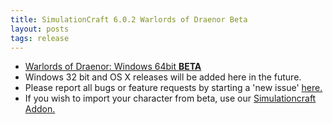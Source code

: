 ```yaml
---
title: SimulationCraft 6.0.2 Warlords of Draenor Beta
layout: posts
tags: release
---
```

* [Warlords of Draenor: Windows 64bit **BETA**](http://downloads.simulationcraft.org/simc-602-alpha-win64-09-22.zip)
* Windows 32 bit and OS X releases will be added here in the future. 
* Please report all bugs or feature requests by starting a 'new issue' [here.](https://code.google.com/p/simulationcraft/issues/list)
* If you wish to import your character from beta, use our [Simulationcraft Addon.](http://www.curse.com/addons/wow/simulationcraft)
<br>